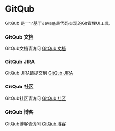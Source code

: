 # GitQub
GitQub 是一个基于Java底层代码实现的Git管理UI工具.

### GitQub 文档
GitQub文档请访问 [GitQub 文档](http://wiki.ttxit.com/display/GITQUB/GitQub)

### GitQub JIRA
GitQub JIRA请提交到 [GitQub JIRA](http://jira.ttxit.com/projects/GITQUB)

### GitQub 社区
GitQub社区请访问 [GitQub 社区](http://wiki.ttxit.com/display/GITQUB/questions/onboarding)

### GitQub 博客
GitQub博客请访问 [GitQub 博客](http://wiki.ttxit.com/display/GITQUB/questions/onboarding)